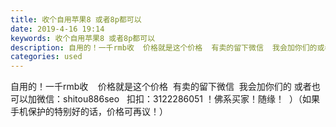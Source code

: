 ```yaml
---
title: 收个自用苹果8 或者8p都可以
date: 2019-4-16 19:14
keywords: 收个自用苹果8 或者8p都可以
description: 自用的！一千rmb收  价格就是这个价格  有卖的留下微信  我会加你们的或者也可以加微信：shitou886seo  扣扣：3122286051！佛系买家！随缘！  ）（如果手机保护的特别好的话，价格可再议！）
categories: used
---
```

<td class="t_f" id="postmessage_3520501">

自用的！一千rmb收    价格就是这个价格  有卖的留下微信  我会加你们的 或者也可以加微信：shitou886seo   扣扣：3122286051 ！佛系买家！随缘！  ）（如果手机保护的特别好的话，价格可再议！）</td>
